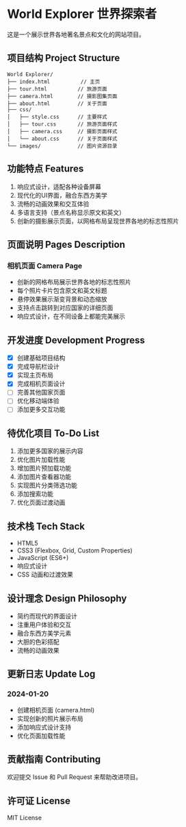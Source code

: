# World Explorer 世界探索者

这是一个展示世界各地著名景点和文化的网站项目。

## 项目结构 Project Structure

```
World Explorer/
├── index.html          // 主页
├── tour.html          // 旅游页面
├── camera.html        // 摄影图集页面
├── about.html         // 关于页面
├── css/
│   ├── style.css      // 主要样式
│   ├── tour.css       // 旅游页面样式
│   ├── camera.css     // 摄影页面样式
│   └── about.css      // 关于页面样式
└── images/            // 图片资源目录
```

## 功能特点 Features

1. 响应式设计，适配各种设备屏幕
2. 现代化的UI界面，融合东西方美学
3. 流畅的动画效果和交互体验
4. 多语言支持（景点名称显示原文和英文）
5. 创新的摄影展示页面，以网格布局呈现世界各地的标志性照片

## 页面说明 Pages Description

### 相机页面 Camera Page

- 创新的网格布局展示世界各地的标志性照片
- 每个照片卡片包含原文和英文标题
- 悬停效果展示渐变背景和动态缩放
- 支持点击跳转到对应国家的详细页面
- 响应式设计，在不同设备上都能完美展示

## 开发进度 Development Progress

- [x] 创建基础项目结构
- [x] 完成导航栏设计
- [x] 实现主页布局
- [x] 完成相机页面设计
- [ ] 完善其他国家页面
- [ ] 优化移动端体验
- [ ] 添加更多交互功能

## 待优化项目 To-Do List

1. 添加更多国家的展示内容
2. 优化图片加载性能
3. 增加图片预加载功能
4. 添加图片查看器功能
5. 实现图片分类筛选功能
6. 添加搜索功能
7. 优化页面过渡动画

## 技术栈 Tech Stack

- HTML5
- CSS3 (Flexbox, Grid, Custom Properties)
- JavaScript (ES6+)
- 响应式设计
- CSS 动画和过渡效果

## 设计理念 Design Philosophy

- 简约而现代的界面设计
- 注重用户体验和交互
- 融合东西方美学元素
- 大胆的色彩搭配
- 流畅的动画效果

## 更新日志 Update Log

### 2024-01-20
- 创建相机页面 (camera.html)
- 实现创新的照片展示布局
- 添加响应式设计支持
- 优化页面加载性能

## 贡献指南 Contributing

欢迎提交 Issue 和 Pull Request 来帮助改进项目。

## 许可证 License

MIT License 